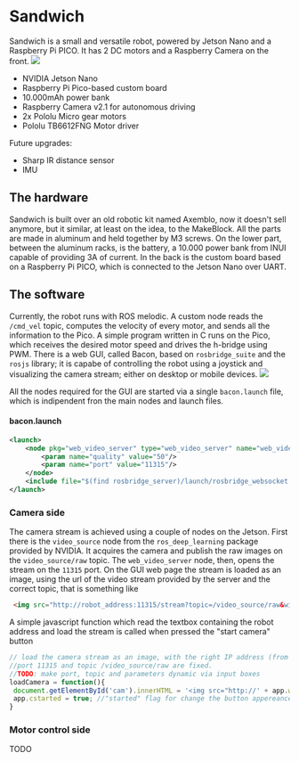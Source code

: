# Sandwich
Sandwich is a small and versatile robot, powered by Jetson Nano and a Raspberry Pi PICO. It has 2 DC motors and a Raspberry Camera on the front.
![](https://raw.githubusercontent.com/tolomeis/sandwich/main/imgs/sandwich-full.jpg)
- NVIDIA Jetson Nano
-  Raspberry Pi Pico-based custom board
- 10.000mAh power bank
- Raspberry Camera v2.1 for autonomous driving
- 2x Pololu Micro gear motors
- Pololu TB6612FNG Motor driver

 
 Future upgrades:
 - Sharp IR distance sensor
 - IMU
 
## The hardware
Sandwich is built over an old robotic kit named Axemblo, now it doesn't sell anymore, but it similar, at least on the idea, to the MakeBlock.
All the parts are made in aluminum and held together by M3 screws. On the lower part, between the aluminum racks, is the battery, a 10.000 power bank from INUI capable of providing 3A of current. In the back is the custom board based on a Raspberry Pi PICO, which is connected to the Jetson Nano over UART.

## The software
Currently, the robot runs with ROS melodic. A custom node reads the ```/cmd_vel``` topic, computes the velocity of every motor, and sends all the information to the Pico. A simple program written in C runs on the Pico, which receives the desired motor speed and drives the h-bridge using PWM. There is a web GUI, called Bacon, based on ```rosbridge_suite``` and the ```rosjs``` library; it is capabe of controlling the robot using a joystick and visualizing the camera stream; either on desktop or mobile devices. 
![](https://raw.githubusercontent.com/tolomeis/sandwich/main/imgs/bacon.png)

All the nodes required for the GUI are started via a single ```bacon.launch``` file, which is indipendent fron the main nodes and launch files.
#### bacon.launch
```xml
<launch>
	<node pkg="web_video_server" type="web_video_server" name="web_video_server" output="screen">
		<param name="quality" value="50"/>
		<param name="port" value="11315"/>
	</node>
	<include file="$(find rosbridge_server)/launch/rosbridge_websocket.launch"/>
</launch>
```

### Camera side
The camera stream is achieved using a couple of nodes on the Jetson. First there is the ```video_source``` node from the ```ros_deep_learning``` package provided by NVIDIA. It acquires the camera and publish the raw images on the ```video_source/raw``` topic.  The ```web_video_server``` node, then, opens the stream on the ```11315``` port. On the GUI web page the stream is loaded as an image, using the url of the video stream provided by the server and the correct topic, that is something like
```html
 <img src="http://robot_address:11315/stream?topic=/video_source/raw&width=800&height=600&quality=50"/>
```
A simple javascript function which read the textbox containing the robot address and load the stream is called when pressed the "start camera" button
```javascript
// load the camera stream as an image, with the right IP address (from the wp_address input box)
//port 11315 and topic /video_source/raw are fixed.
//TODO: make port, topic and parameters dynamic via input boxes
loadCamera = function(){
 document.getElementById('cam').innerHTML = '<img src="http://' + app.ws_address.slice(5,-5) + ':11315/stream?topic=/video_source/raw&width=800&height=600&quality=50" class="w3-image"/>';
 app.cstarted = true; //"started" flag for change the button appereance
}
```



### Motor control side
TODO


